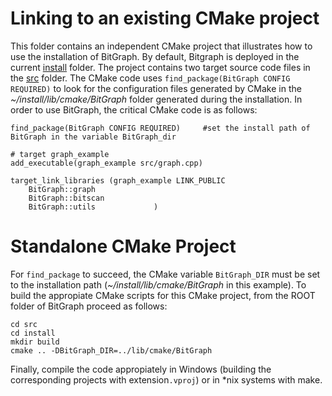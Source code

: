 # Linking to an existing CMake project

This folder contains an independent CMake project that illustrates how to use the installation of BitGraph. By default, Bitgraph is deployed in the current [install](https://github.com/psanse/BitGraph/tree/master/install) folder. The project contains two target source code files in the [src](https://github.com/psanse/BitGraph/tree/master/install/src) folder. The CMake code uses `find_package(BitGraph CONFIG REQUIRED)` to look for the  configuration files generated by CMake in the *~/install/lib/cmake/BitGraph* folder generated during the installation. In order to use BitGraph, the critical CMake code is as follows:

```plaintext
find_package(BitGraph CONFIG REQUIRED)     #set the install path of BitGraph in the variable BitGraph_dir

# target graph_example
add_executable(graph_example src/graph.cpp)

target_link_libraries (graph_example LINK_PUBLIC 
    BitGraph::graph
    BitGraph::bitscan
    BitGraph::utils				)

```
# Standalone CMake Project
For `find_package` to succeed, the CMake variable `BitGraph_DIR` must be set to the installation path (*~/install/lib/cmake/BitGraph* in this example). To build the appropiate CMake scripts for this CMake project, from the ROOT folder of BitGraph proceed as follows: 

```plaintext
cd src
cd install
mkdir build
cmake .. -DBitGraph_DIR=../lib/cmake/BitGraph

```
Finally, compile the code appropiately in Windows (building the corresponding projects with extension`.vproj`) or in *nix systems with make.
